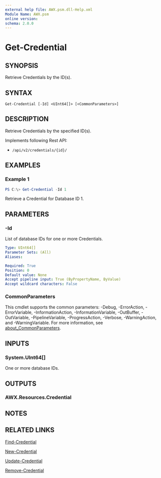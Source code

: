 ```yaml
---
external help file: AWX.psm.dll-Help.xml
Module Name: AWX.psm
online version:
schema: 2.0.0
---
```


# Get-Credential

## SYNOPSIS
Retrieve Credentials by the ID(s).

## SYNTAX

```
Get-Credential [-Id] <UInt64[]> [<CommonParameters>]
```

## DESCRIPTION
Retrieve Credentials by the specified ID(s).

Implements following Rest API:  
- `/api/v2/credentials/{id}/`  

## EXAMPLES

### Example 1
```powershell
PS C:\> Get-Credential -Id 1
```

Retrieve a Credential for Database ID 1.

## PARAMETERS

### -Id
List of database IDs for one or more Credentials.

```yaml
Type: UInt64[]
Parameter Sets: (All)
Aliases:

Required: True
Position: 0
Default value: None
Accept pipeline input: True (ByPropertyName, ByValue)
Accept wildcard characters: False
```

### CommonParameters
This cmdlet supports the common parameters: -Debug, -ErrorAction, -ErrorVariable, -InformationAction, -InformationVariable, -OutBuffer, -OutVariable, -PipelineVariable, -ProgressAction, -Verbose, -WarningAction, and -WarningVariable. For more information, see [about_CommonParameters](http://go.microsoft.com/fwlink/?LinkID=113216).

## INPUTS

### System.UInt64[]
One or more database IDs.

## OUTPUTS

### AWX.Resources.Credential
## NOTES

## RELATED LINKS

[Find-Credential](Find-Credential.md)

[New-Credential](New-Credential.md)

[Update-Credential](Update-Credential.md)

[Remove-Credential](Remove-Credential.md)
